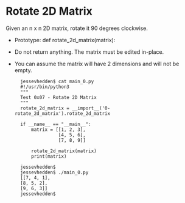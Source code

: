 # Rotate 2D Matrix

Given an n x n 2D matrix, rotate it 90 degrees clockwise.

* Prototype: def rotate_2d_matrix(matrix):
* Do not return anything. The matrix must be edited in-place.
* You can assume the matrix will have 2 dimensions and will not be empty.


		jessevhedden$ cat main_0.py
		#!/usr/bin/python3
		"""
		Test 0x07 - Rotate 2D Matrix
		"""
		rotate_2d_matrix = __import__('0-rotate_2d_matrix').rotate_2d_matrix

		if __name__ == "__main__":
		    matrix = [[1, 2, 3],
		              [4, 5, 6],
		              [7, 8, 9]]

		    rotate_2d_matrix(matrix)
		    print(matrix)

		jessevhedden$
		jessevhedden$ ./main_0.py
		[[7, 4, 1],
		[8, 5, 2],
		[9, 6, 3]]
		jessevhedden$
